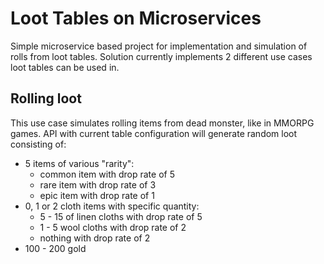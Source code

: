 # Loot Tables on Microservices

Simple microservice based project for implementation and simulation of rolls from loot tables.
Solution currently implements 2 different use cases loot tables can be used in.

## Rolling loot
This use case simulates rolling items from dead monster, like in MMORPG games.
API with current table configuration will generate random loot consisting of:
* 5 items of various "rarity":
  * common item with drop rate of 5
  * rare item with drop rate of 3
  * epic item with drop rate of 1
* 0, 1 or 2 cloth items with specific quantity:
  * 5 - 15 of linen cloths with drop rate of 5
  * 1 - 5 wool cloths with drop rate of 2
  * nothing with drop rate of 2
* 100 - 200 gold
